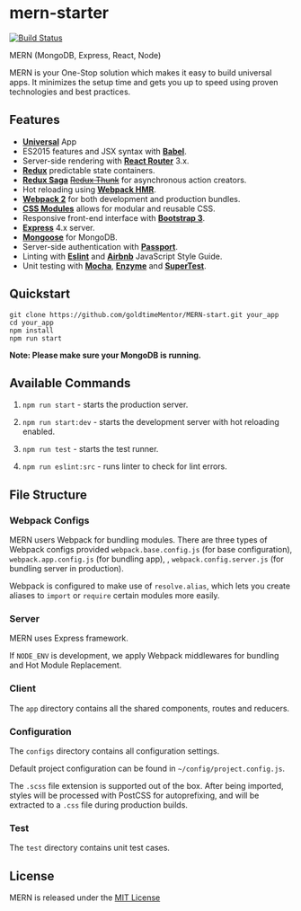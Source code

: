 # mern-starter
[![Build Status](https://travis-ci.org/ming-soon/mern-starter.svg?branch=master)](https://travis-ci.org/ming-soon/mern-starter)

MERN (MongoDB, Express, React, Node)

MERN is your One-Stop solution which makes it easy to build universal apps. It minimizes the setup time and gets you up to speed using proven technologies and best practices.

## Features
- [**Universal**](http://isomorphic.net/) App
- ES2015 features and JSX syntax with [**Babel**](https://babeljs.io/).
- Server-side rendering with [**React Router**](https://github.com/ReactTraining/react-router) 3.x.
- [**Redux**](http://redux.js.org/) predictable state containers.
- [**Redux Saga**](https://redux-saga.github.io/redux-saga/) [~~Redux Thunk~~](https://github.com/gaearon/redux-thunk) for asynchronous action creators.
- Hot reloading using [**Webpack HMR**](https://webpack.js.org/concepts/hot-module-replacement/).
- [**Webpack 2**](https://webpack.js.org/) for both development and production bundles.
- [**CSS Modules**](http://glenmaddern.com/articles/css-modules) allows for modular and reusable CSS.
- Responsive front-end interface with [**Bootstrap 3**](http://getbootstrap.com/).
- [**Express**](http://expressjs.com/) 4.x server.
- [**Mongoose**](http://mongoosejs.com/) for MongoDB.
- Server-side authentication with [**Passport**](http://passportjs.org/).
- Linting with [**Eslint**](http://eslint.org/) and [**Airbnb**](https://github.com/airbnb/javascript) JavaScript Style Guide.
- Unit testing with [**Mocha**](https://mochajs.org/), [**Enzyme**](http://airbnb.io/enzyme/) and [**SuperTest**](https://github.com/visionmedia/supertest).

## Quickstart
```
git clone https://github.com/goldtimeMentor/MERN-start.git your_app
cd your_app
npm install
npm run start
```
**Note: Please make sure your MongoDB is running.**

## Available Commands
1. `npm run start` - starts the production server.

2. `npm run start:dev` - starts the development server with hot reloading enabled.

3. `npm run test` - starts the test runner.

4. `npm run eslint:src` - runs linter to check for lint errors.

## File Structure
### Webpack Configs
MERN users Webpack for bundling modules. There are three types of Webpack configs provided `webpack.base.config.js` (for base configuration), `webpack.app.config.js` (for bundling app), , `webpack.config.server.js` (for bundling server in production).

Webpack is configured to make use of `resolve.alias`, which lets you create aliases to `import` or `require` certain modules more easily.

### Server
MERN uses Express framework.

If `NODE_ENV` is development, we apply Webpack middlewares for bundling and Hot Module Replacement.

### Client
The `app` directory contains all the shared components, routes and reducers.

### Configuration
The `configs` directory contains all configuration settings.

Default project configuration can be found in `~/config/project.config.js`.

The `.scss` file extension is supported out of the box. After being imported, styles will be processed with PostCSS for autoprefixing, and will be extracted to a `.css` file during production builds.

### Test
The `test` directory contains unit test cases.

## License
MERN is released under the [MIT License](https://opensource.org/licenses/MIT)
